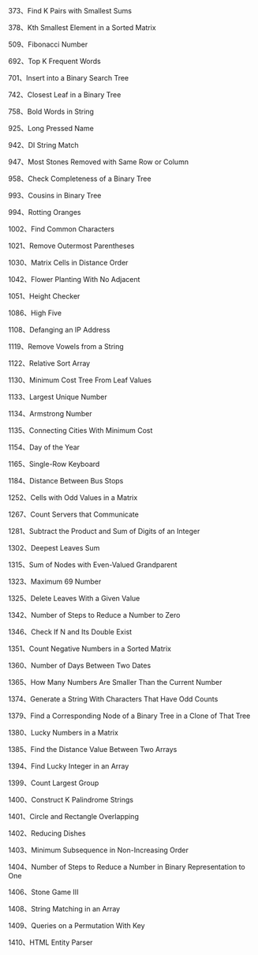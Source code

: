 373、Find K Pairs with Smallest Sums

378、Kth Smallest Element in a Sorted Matrix

509、Fibonacci Number

692、Top K Frequent Words

701、Insert into a Binary Search Tree

742、Closest Leaf in a Binary Tree

758、Bold Words in String

925、Long Pressed Name

942、DI String Match

947、Most Stones Removed with Same Row or Column

958、Check Completeness of a Binary Tree

993、Cousins in Binary Tree

994、Rotting Oranges

1002、Find Common Characters

1021、Remove Outermost Parentheses

1030、Matrix Cells in Distance Order

1042、Flower Planting With No Adjacent

1051、Height Checker

1086、High Five

1108、Defanging an IP Address

1119、Remove Vowels from a String

1122、Relative Sort Array

1130、Minimum Cost Tree From Leaf Values

1133、Largest Unique Number

1134、Armstrong Number

1135、Connecting Cities With Minimum Cost

1154、Day of the Year

1165、Single-Row Keyboard

1184、Distance Between Bus Stops

1252、Cells with Odd Values in a Matrix

1267、Count Servers that Communicate

1281、Subtract the Product and Sum of Digits of an Integer

1302、Deepest Leaves Sum

1315、Sum of Nodes with Even-Valued Grandparent

1323、Maximum 69 Number

1325、Delete Leaves With a Given Value

1342、Number of Steps to Reduce a Number to Zero

1346、Check If N and Its Double Exist

1351、Count Negative Numbers in a Sorted Matrix

1360、Number of Days Between Two Dates

1365、How Many Numbers Are Smaller Than the Current Number

1374、Generate a String With Characters That Have Odd Counts

1379、Find a Corresponding Node of a Binary Tree in a Clone of That Tree

1380、Lucky Numbers in a Matrix

1385、Find the Distance Value Between Two Arrays

1394、Find Lucky Integer in an Array

1399、Count Largest Group

1400、Construct K Palindrome Strings

1401、Circle and Rectangle Overlapping

1402、Reducing Dishes

1403、Minimum Subsequence in Non-Increasing Order

1404、Number of Steps to Reduce a Number in Binary Representation to One

1406、Stone Game III

1408、String Matching in an Array

1409、Queries on a Permutation With Key

1410、HTML Entity Parser
